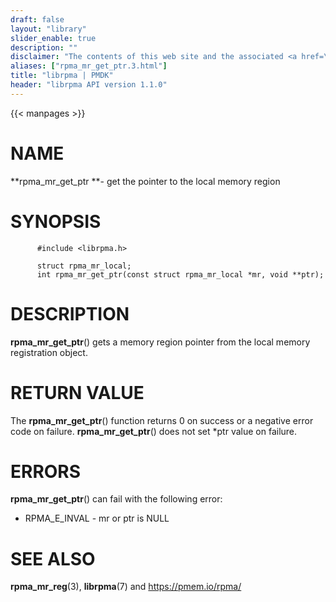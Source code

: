 ```yaml
---
draft: false
layout: "library"
slider_enable: true
description: ""
disclaimer: "The contents of this web site and the associated <a href=\"https://github.com/pmem\">GitHub repositories</a> are BSD-licensed open source."
aliases: ["rpma_mr_get_ptr.3.html"]
title: "librpma | PMDK"
header: "librpma API version 1.1.0"
---
```

{{< manpages >}}

[comment]: <> (SPDX-License-Identifier: BSD-3-Clause)
[comment]: <> (Copyright 2020-2022, Intel Corporation)

# NAME

**rpma_mr_get_ptr **- get the pointer to the local memory region

# SYNOPSIS

          #include <librpma.h>

          struct rpma_mr_local;
          int rpma_mr_get_ptr(const struct rpma_mr_local *mr, void **ptr);

# DESCRIPTION

**rpma_mr_get_ptr**() gets a memory region pointer from the local memory
registration object.

# RETURN VALUE

The **rpma_mr_get_ptr**() function returns 0 on success or a negative
error code on failure. **rpma_mr_get_ptr**() does not set \*ptr value on
failure.

# ERRORS

**rpma_mr_get_ptr**() can fail with the following error:

-   RPMA_E\_INVAL - mr or ptr is NULL

# SEE ALSO

**rpma_mr_reg**(3), **librpma**(7) and https://pmem.io/rpma/
